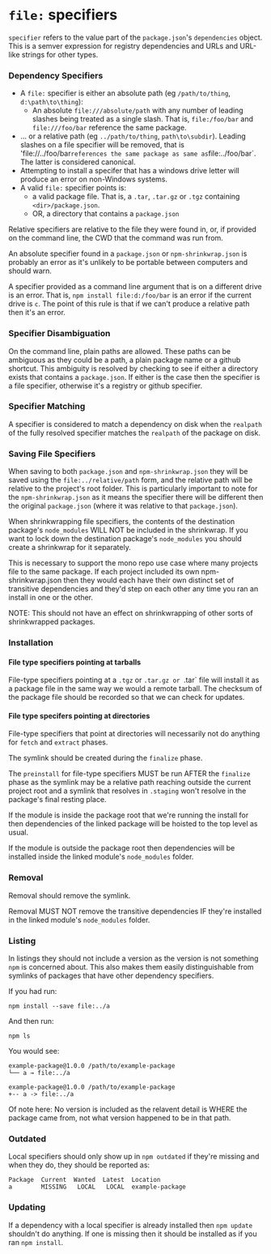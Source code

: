 # `file:` specifiers

`specifier` refers to the value part of the `package.json`'s `dependencies`
object.  This is a semver expression for registry dependencies and
URLs and URL-like strings for other types.

### Dependency Specifiers

* A `file:` specifier is either an absolute path (eg `/path/to/thing`, `d:\path\to\thing`):
  * An absolute `file:///absolute/path` with any number of leading slashes
    being treated as a single slash. That is, `file:/foo/bar` and
    `file:///foo/bar` reference the same package.
* … or a relative path (eg `../path/to/thing`, `path\to\subdir`).  Leading
  slashes on a file specifier will be removed, that is 'file://../foo/bar`
  references the same package as same as `file:../foo/bar`.  The latter is
  considered canonical.
* Attempting to install a specifer that has a windows drive letter will
  produce an error on non-Windows systems.
* A valid `file:` specifier points is:
  * a valid package file. That is, a `.tar`, `.tar.gz` or `.tgz` containing
  `<dir>/package.json`.
  * OR, a directory that contains a `package.json`

Relative specifiers are relative to the file they were found in, or, if
provided on the command line, the CWD that the command was run from.

An absolute specifier found in a `package.json` or `npm-shrinkwrap.json` is
probably an error as it's unlikely to be portable between computers and
should warn.

A specifier provided as a command line argument that is on a different drive
is an error.  That is, `npm install file:d:/foo/bar` is an error if the
current drive is `c`.  The point of this rule is that if we can't produce a
relative path then it's an error.

### Specifier Disambiguation

On the command line, plain paths are allowed.  These paths can be ambiguous
as they could be a path, a plain package name or a github shortcut.  This
ambiguity is resolved by checking to see if either a directory exists that
contains a `package.json`.  If either is the case then the specifier is a
file specifier, otherwise it's a registry or github specifier.

### Specifier Matching

A specifier is considered to match a dependency on disk when the `realpath`
of the fully resolved specifier matches the `realpath` of the package on disk.

### Saving File Specifiers

When saving to both `package.json` and `npm-shrinkwrap.json` they will be
saved using the `file:../relative/path` form, and the relative path will be
relative to the project's root folder.  This is particularly important to
note for the `npm-shrinkwrap.json` as it means the specifier there will
be different then the original `package.json` (where it was relative to that
`package.json`).

When shrinkwrapping file specifiers, the contents of the destination
package's `node_modules` WILL NOT be included in the shrinkwrap. If you want to lock
down the destination package's `node_modules` you should create a shrinkwrap for it
separately.

This is necessary to support the mono repo use case where many projects file
to the same package.  If each project included its own npm-shrinkwrap.json
then they would each have their own distinct set of transitive dependencies
and they'd step on each other any time you ran an install in one or the other.

NOTE: This should not have an effect on shrinkwrapping of other sorts of
shrinkwrapped packages.

### Installation

#### File type specifiers pointing at tarballs

File-type specifiers pointing at a `.tgz` or `.tar.gz or `.tar` file will
install it as a package file in the same way we would a remote tarball.  The
checksum of the package file should be recorded so that we can check for updates.

#### File type specifers pointing at directories

File-type specifiers that point at directories will necessarily not do
anything for `fetch` and `extract` phases.

The symlink should be created during the `finalize` phase.

The `preinstall` for file-type specifiers MUST be run AFTER the
`finalize` phase as the symlink may be a relative path reaching outside the
current project root and a symlink that resolves in `.staging` won't resolve
in the package's final resting place.

If the module is inside the package root that we're running the install for then
dependencies of the linked package will be hoisted to the top level as usual.

If the module is outside the package root then dependencies will be installed inside
the linked module's `node_modules` folder.

### Removal

Removal should remove the symlink.

Removal MUST NOT remove the transitive dependencies IF they're installed in
the linked module's `node_modules` folder.

### Listing

In listings they should not include a version as the version is not
something `npm` is concerned about.  This also makes them easily
distinguishable from symlinks of packages that have other dependency
specifiers.

If you had run:

```
npm install --save file:../a
```

And then run:
```
npm ls
```

You would see:

```
example-package@1.0.0 /path/to/example-package
└── a → file:../a
```

```
example-package@1.0.0 /path/to/example-package
+-- a -> file:../a
```

Of note here: No version is included as the relavent detail is WHERE the
package came from, not what version happened to be in that path.

### Outdated

Local specifiers should only show up in `npm outdated` if they're missing
and when they do, they should be reported as:

```
Package  Current  Wanted  Latest  Location
a        MISSING   LOCAL   LOCAL  example-package
```

### Updating

If a dependency with a local specifier is already installed then `npm
update` shouldn't do anything.  If one is missing then it should be
installed as if you ran `npm install`.
